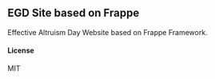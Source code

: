 ## EGD Site based on Frappe

Effective Altruism Day Website based on Frappe Framework.


#### License

MIT